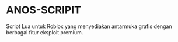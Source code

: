# ANOS-SCRIPIT
Script Lua untuk Roblox yang menyediakan antarmuka grafis dengan berbagai fitur eksploit premium.
